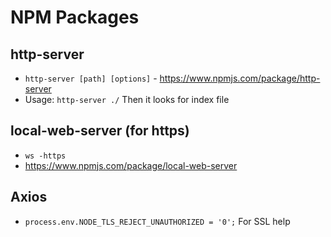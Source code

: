 # NPM Packages

## http-server

- `http-server [path] [options]` - https://www.npmjs.com/package/http-server
- Usage: `http-server ./` Then it looks for index file

## local-web-server (for https)

- `ws -https`
- https://www.npmjs.com/package/local-web-server

## Axios
* `process.env.NODE_TLS_REJECT_UNAUTHORIZED = '0';` For SSL help
